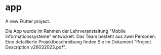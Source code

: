 # app

A new Flutter project.

Die App wurde im Rahmen der Lehrveranstaltung "Mobile Informationssysteme" entwickelt. Das Team besteht aus zwei Personen. Eine detaillierte Projektbeschreibung finden Sie im Dokument "Project Description v26032023.pdf".
